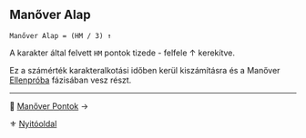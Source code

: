 ## Manőver Alap

```
Manőver Alap = (HM / 3) ↑
```

A karakter által felvett `HM` pontok tizede - felfele ↑ kerekítve.

Ez a számérték karakteralkotási időben kerül kiszámításra és a Manőver [Ellenpróba](066_04_manover_vegbevitele.md#ellenpróba-e) fázisában vesz részt.

---

🔗 [Manőver Pontok](066_02_manover_pontok.md) →

⚜️ [Nyitóoldal](start.md#6-harcrendszer-%EF%B8%8F)
